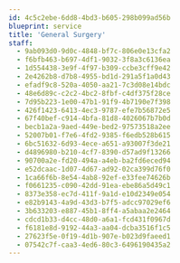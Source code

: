 ```yaml
---
id: 4c5c2ebe-6dd8-4bd3-b605-298b099ad56b
blueprint: service
title: 'General Surgery'
staff:
  - 9ab093d0-9d0c-4848-bf7c-806e0e13cfa2
  - f6bfb463-b697-4df1-9032-3f8a3c6136ea
  - 1d554438-3e9f-4f97-b309-ccbe3cff9e42
  - 2e4262b8-d7b8-4955-bd1d-291a5f1a0d43
  - efadf9c8-520a-4050-aa21-7c3d08e14bdc
  - 48e6d89c-c2c2-4bc2-8fbf-c4df375f28ce
  - 7d95b223-1e00-47b1-91f9-4b7190e7f398
  - 426f1423-6413-4ec3-9787-efe7b56872e5
  - 67f40bef-c914-4bfa-81d8-4026067b7b0d
  - becb1a2a-9aed-449e-bed2-97573518a2ee
  - 52007b01-f7e6-4fd2-9385-f6edb528b615
  - 6bc51632-6d93-4ece-a651-a93007f3de21
  - d4896980-b210-4cf7-8390-d57ad9f13266
  - 90700a2e-fd20-494a-a4eb-ba2fd6eced94
  - e52dcaac-1d07-4d67-ad92-02ca399d76f0
  - 1ca66f6b-8e54-4ab8-92ef-e33fee74626b
  - f0661235-c090-42dd-91ea-ebe86a5d49c1
  - 8373e358-ec7d-411f-9a1d-e10d2349e054
  - e82b9143-4a9d-43d3-b7f5-adcc97029ef6
  - 3b633203-e887-45b1-8ff4-a5abaa2e2464
  - cdcd1b33-d4cc-48d0-a6a1-fcd431f0967d
  - f6181e8d-9192-44a3-aa04-dcba3516f1c5
  - 27623f5e-0f19-4d1b-907e-b023d9faeed1
  - 07542c7f-caa3-4ed6-80c3-6496190435a2
---
```

